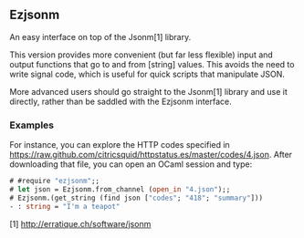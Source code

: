 ## Ezjsonm

An easy interface on top of the Jsonm[1] library.

This version provides more convenient (but far less flexible)
input and output functions that go to and from [string] values.
This avoids the need to write signal code, which is useful for
quick scripts that manipulate JSON.

More advanced users should go straight to the Jsonm[1] library and
use it directly, rather than be saddled with the Ezjsonm interface.

### Examples

For instance, you can explore the HTTP codes specified in
https://raw.github.com/citricsquid/httpstatus.es/master/codes/4.json. After
downloading that file, you can open an OCaml session and type:

```ocaml
# #require "ezjsonm";;
# let json = Ezjsonm.from_channel (open_in "4.json");;
# Ezjsonm.(get_string (find json ["codes"; "418"; "summary"]))
- : string = "I'm a teapot"
```

[1] http://erratique.ch/software/jsonm